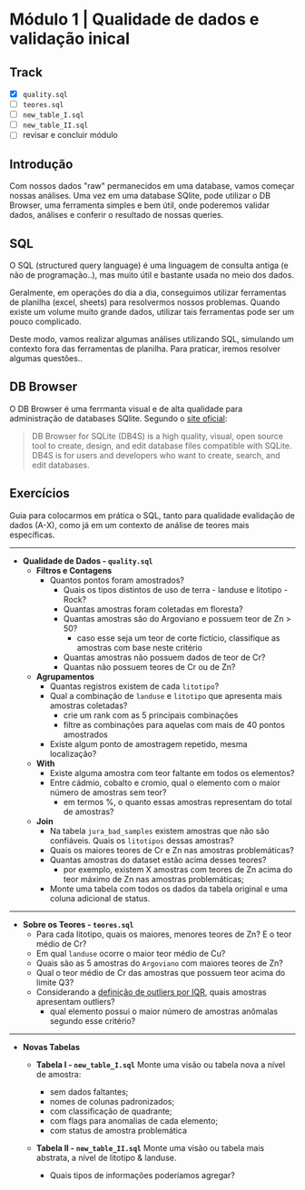 # Módulo 1 | Qualidade de dados e validação inical

## Track

* [x] `quality.sql`
* [ ] `teores.sql`
* [ ] `new_table_I.sql`
* [ ] `new_table_II.sql`
* [ ] revisar e concluir módulo

## Introdução

Com nossos dados "raw" permanecidos em uma database, vamos começar nossas análises. Uma vez em uma database SQlite, pode utilizar o DB Browser, uma ferramenta simples e bem útil, onde poderemos validar dados, análises e conferir o resultado de nossas queries.

## SQL

O SQL (structured query language) é uma linguagem de consulta antiga (e não de programação..), mas muito útil e bastante usada no meio dos dados.

Geralmente, em operações do dia a dia, conseguimos utilizar ferramentas de planilha (excel, sheets) para resolvermos nossos problemas. Quando existe um volume muito grande dados, utilizar tais ferramentas pode ser um pouco complicado.

Deste modo, vamos realizar algumas análises utilizando SQL, simulando um contexto fora das ferramentas de planilha. Para praticar, iremos resolver algumas questões..

## DB Browser

O DB Browser é uma ferrmanta visual e de alta qualidade para administração de databases SQlite. Segundo o [site oficial](https://sqlitebrowser.org/):

>DB Browser for SQLite (DB4S) is a high quality, visual, open source tool to create, design, and edit database files compatible with SQLite. DB4S is for users and developers who want to create, search, and edit databases.

## Exercícios

Guia para colocarmos em prática o SQL, tanto para qualidade evalidação de dados (A-X), como já em um contexto de análise de teores mais específicas.

---

* **Qualidade de Dados - `quality.sql`**
  * **Filtros e Contagens**
    * Quantos pontos foram amostrados?
      * Quais os tipos distintos de uso de terra - landuse e litotipo - Rock?
      * Quantas amostras foram coletadas em floresta?
      * Quantas amostras são do Argoviano e possuem teor de Zn > 50?
        * caso esse seja um teor de corte fictício, classifique as amostras com base neste critério
      * Quantas amostras não possuem dados de teor de Cr?
      * Quantas não possuem teores de Cr ou de Zn?
  * **Agrupamentos**
    * Quantas registros existem de cada `litotipo`?
    * Qual a combinação de `landuse` e `litotipo` que apresenta mais amostras coletadas?
      * crie um rank com as 5 principais combinações
      * filtre as combinações para aquelas com mais de 40 pontos amostrados
    * Existe algum ponto de amostragem repetido, mesma localização?
  * **With**
    * Existe alguma amostra com teor faltante em todos os elementos?
    * Entre cádmio, cobalto e cromio, qual o elemento com o maior número de amostras sem teor?
      * em termos %, o quanto essas amostras representam do total de amostras?
  * **Join**
    * Na tabela `jura_bad_samples` existem amostras que não são confiáveis. Quais os `litotipos` dessas amostras?
    * Quais os maiores teores de Cr e Zn nas amostras problemáticas?
    * Quantas amostras do dataset estão acima desses teores?
      * por exemplo, existem X amostras com teores de Zn acima do teor máximo de Zn nas amostras problemáticas;
    * Monte uma tabela com todos os dados da tabela original e uma coluna adicional de status.

---

* **Sobre os Teores - `teores.sql`**
  * Para cada litotipo, quais os maiores, menores teores de Zn? E o teor médio de Cr?
  * Em qual `landuse` ocorre o maior teor médio de Cu?
  * Quais são as 5 amostras do `Argoviano` com maiores teores de Zn?
  * Qual o teor médio de Cr das amostras que possuem teor acima do limite Q3?
  * Considerando a [definição de outliers por IQR](https://towardsdatascience.com/why-1-5-in-iqr-method-of-outlier-detection-5d07fdc82097), quais amostras apresentam outliers?
    * qual elemento possui o maior número de amostras anômalas segundo esse critério?

---

* **Novas Tabelas**
  * **Tabela I -  `new_table_I.sql`** Monte uma visão ou tabela nova a nível de amostra:
    * sem dados faltantes;
    * nomes de colunas padronizados;
    * com classificação de quadrante;
    * com flags para anomalias de cada elemento;
    * com status de amostra problemática
  
  * **Tabela II -  `new_table_II.sql`** Monte uma visão ou tabela mais abstrata, a nível de litotipo & landuse.
    * Quais tipos de informações poderíamos agregar?
